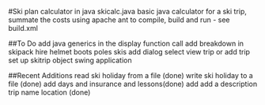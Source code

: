 #Ski plan calculator in java skicalc.java
basic java calculator for a ski trip, summate the costs
using apache ant to compile, build and run - see build.xml

##To Do
add java generics in the display function call
add breakdown in skipack hire helmet boots poles skis
add dialog select view trip or add trip
set up skitrip object
swing application


##Recent Additions
read ski holiday from a file (done)
write ski holiday to a file (done)
add days and insurance and lessons(done)
add add a description trip name location (done)
